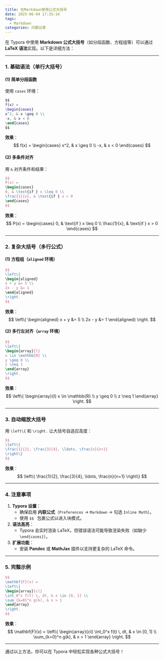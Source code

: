 ```yaml
---
title: 在Markdown使用公式大括号
date: 2025-06-04 17:35:14
tags:
  - Markdown
categories: 问题记录
---
```


在 Typora 中使用 **Markdown 公式大括号**（如分段函数、方程组等）可以通过 **LaTeX 语法**实现。以下是详细方法：

------

### **1. 基础语法（单行大括号）**

#### **(1) 简单分段函数**

使用 `cases` 环境：

```m
$$
f(x) = 
\begin{cases} 
x^2, & x \geq 0 \\
-x, & x < 0 
\end{cases}
$$
```

**效果**：
$$
f(x) = 
\begin{cases} 
x^2, & x \geq 0 \\
-x, & x < 0 
\end{cases}
$$

#### **(2) 多条件对齐**

用 `&` 对齐条件和结果：

```latex
$$
P(x) = 
\begin{cases} 
0, & \text{if } x \leq 0 \\
\frac{1}{x}, & \text{if } x > 0 
\end{cases}
$$
```

**效果**：
$$
P(x) = 
\begin{cases} 
0, & \text{if } x \leq 0 \\
\frac{1}{x}, & \text{if } x > 0 
\end{cases}
$$

------

### **2. 复杂大括号（多行公式）**

#### **(1) 方程组（`aligned` 环境）**

```latex
$$
\left\{ 
\begin{aligned} 
x + y &= 5 \\ 
2x - y &= 1 
\end{aligned} 
\right.
$$
```

**效果**：
$$
\left\{ 
\begin{aligned} 
x + y &= 5 \\ 
2x - y &= 1 
\end{aligned} 
\right.
$$

#### **(2) 多行左对齐（`array` 环境）**

```latex
$$
\left\{ 
\begin{array}{l} 
x \in \mathbb{R} \\ 
y \geq 0 \\ 
z \neq 1 
\end{array} 
\right.
$$
```

**效果**：
$$
\left\{ 
\begin{array}{l} 
x \in \mathbb{R} \\ 
y \geq 0 \\ 
z \neq 1 
\end{array} 
\right.
$$

------

### **3. 自动缩放大括号**

用 `\left\{` 和 `\right.` 让大括号自适应高度：

```latex
$$
\left\{ 
\frac{1}{2}, \frac{3}{4}, \ldots, \frac{n}{n+1} 
\right\}
$$
```

**效果**：
$$
\left\{ 
\frac{1}{2}, \frac{3}{4}, \ldots, \frac{n}{n+1} 
\right\}
$$

------

### **4. 注意事项**

1. **Typora 设置**：
   - 确保启用 **内联公式**（`Preferences` → `Markdown` → 勾选 `Inline Math`）。
   - 使用 `$$ ` 包裹公式以进入块模式。
2. **语法高亮**：
   - Typora 会实时渲染 LaTeX，但错误语法可能导致渲染失败（如缺少 `\end{cases}`）。
3. **扩展功能**：
   - 安装 **Pandoc** 或 **MathJax** 插件以支持更复杂的 LaTeX 命令。

------

### **5. 完整示例**

```latex
$$
\mathbf{F}(x) = 
\left\{ 
\begin{array}{cl} 
\int_0^x f(t) \, dt, & x \in [0, 1] \\ 
\sum_{k=0}^n g(k), & x > 1 
\end{array} 
\right.
$$
```

**效果**：
$$
\mathbf{F}(x) = 
\left\{ 
\begin{array}{cl} 
\int_0^x f(t) \, dt, & x \in [0, 1] \\ 
\sum_{k=0}^n g(k), & x > 1 
\end{array} 
\right.
$$

------

通过以上方法，你可以在 Typora 中轻松实现各种公式大括号！
